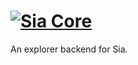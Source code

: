 # [![Sia Core](https://sia.tech/banners/sia-banner-explorer.png)](http://sia.tech)

An explorer backend for Sia.
